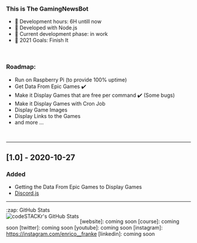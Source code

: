 ### This is The GamingNewsBot

- 🔭 Development hours: 6H untill now
- 🌱  Developed with Node.js
- 👯 Current development phase: in work
- 🥅 2021 Goals: Finish It

<br />

### Roadmap:

- Run on Raspberry Pi (to provide 100% uptime)
- Get Data From Epic Games ✔️
- Make it Display Games that are free per command ✔️ (Some bugs)
- Make it Display Games with Cron Job
- Display Game Images
- Display Links to the Games
- and more ...

<br />

---

## [1.0] - 2020-10-27

### Added

- Getting the Data From Epic Games to Display Games
- [Discord.js](https://discord.js.org/#/)

---

  <summary>:zap: GitHub Stats</summary>

  <img align="left" alt="codeSTACKr's GitHub Stats" src="https://github-readme-stats.codestackr.vercel.app/api?username=enricofranke&show_icons=true&hide_border=true" />

</details>

[website]: coming soon
[course]: coming soon
[twitter]: coming soon
[youtube]: coming soon
[instagram]: https://instagram.com/enrico__franke
[linkedin]: coming soon
